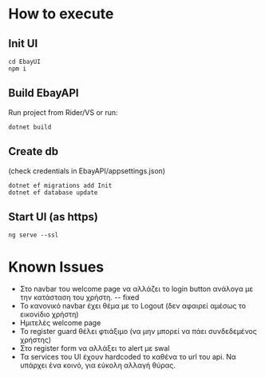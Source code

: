 # How to execute

## Init UI
    cd EbayUI
    npm i

## Build EbayAPI
Run project from Rider/VS or run:

    dotnet build

## Create db 
(check credentials in EbayAPI/appsettings.json)  
    
    dotnet ef migrations add Init
    dotnet ef database update

## Start UI (as https)
    ng serve --ssl





# Known Issues

* Στο navbar του welcome page να αλλάζει το login button ανάλογα με την κατάσταση του χρήστη. -- fixed
* Το κανονικό navbar έχει θέμα με το Logout (δεν αφαιρεί αμέσως το εικονίδιο χρήστη)
* Ημιτελές welcome page
* Το register guard θέλει φτιάξιμο (να μην μπορεί να πάει συνδεδεμένος χρήστης)
* Στο register form να αλλάξει το alert με swal
* Τα services του UI έχουν hardcoded το καθένα το url του api. Να υπάρχει ένα κοινό, για εύκολη αλλαγή θύρας.
